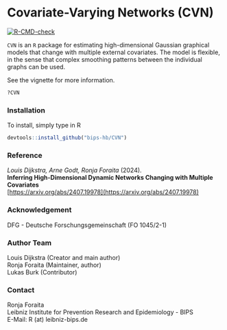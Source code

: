 # Covariate-Varying Networks (CVN)

<!-- badges: start -->
[![R-CMD-check](https://github.com/bips-hb/CVN/actions/workflows/R-CMD-check.yaml/badge.svg)](https://github.com/bips-hb/CVN/actions/workflows/R-CMD-check.yaml)
<!-- badges: end -->

`CVN` is an `R` package for estimating high-dimensional Gaussian graphical models that change with multiple external covariates. The model is flexible, in the sense that complex smoothing patterns between the individual graphs can be used. 

See the vignette for more information.

```R
?CVN
```

### Installation 
To install, simply type in R

```R
devtools::install_github("bips-hb/CVN")
```

### Reference
*Louis Dijkstra, Arne Godt, Ronja Foraita* (2024).\
**Inferring High-Dimensional Dynamic Networks Changing with Multiple Covariates**\
[https://arxiv.org/abs/2407.19978](https://arxiv.org/abs/2407.19978)


### Acknowledgement
DFG - Deutsche Forschungsgemeinschaft (FO 1045/2-1)

### Author Team

Louis Dijkstra (Creator and main author)\
Ronja Foraita (Maintainer, author)\
Lukas Burk (Contributor)


### Contact
Ronja Foraita\
Leibniz Institute for Prevention Research and Epidemiology - BIPS\
E-Mail: R (at) leibniz-bips.de
